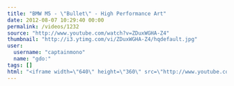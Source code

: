 ```yaml
---
title: "BMW M5 - \"Bullet\" - High Performance Art"
date: 2012-08-07 10:29:40 00:00
permalink: /videos/1232
source: "http://www.youtube.com/watch?v=ZDuxWGHA-Z4"
thumbnail: "http://i3.ytimg.com/vi/ZDuxWGHA-Z4/hqdefault.jpg"
user:
  username: "captainmono"
  name: "gdo:"
tags: []
html: "<iframe width=\"640\" height=\"360\" src=\"http://www.youtube.com/embed/ZDuxWGHA-Z4?wmode=transparent&fs=1&feature=oembed\" frameborder=\"0\" allowfullscreen></iframe>"
---
```



